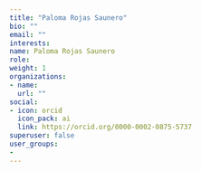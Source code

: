 ```yaml
---
title: "Paloma Rojas Saunero"
bio: ""
email: ""
interests:
name: Paloma Rojas Saunero
role: 
weight: 1
organizations:
- name: 
  url: ""
social:
- icon: orcid
  icon_pack: ai
  link: https://orcid.org/0000-0002-0875-5737
superuser: false
user_groups:
- 
---
```

